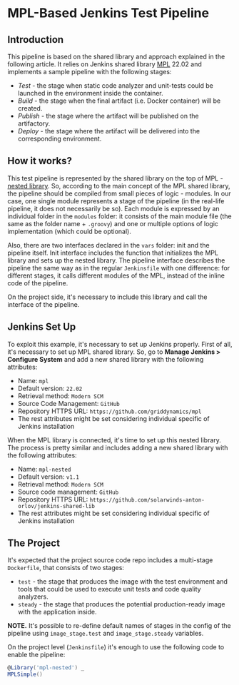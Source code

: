 MPL-Based Jenkins Test Pipeline
===============================

Introduction
------------

This pipeline is based on the shared library and approach explained in the following article. It relies on Jenkins shared library [MPL](https://www.jenkins.io/blog/2019/01/08/mpl-modular-pipeline-library/) 22.02 and implements a sample pipeline with the following stages:
* _Test_ - the stage when static code analyzer and unit-tests could be launched in the environment inside the container.
* _Build_ - the stage when the final artifact (i.e. Docker container) will be created.
* _Publish_ - the stage where the artifact will be published on the artifactory.
* _Deploy_ - the stage where the artifact will be delivered into the corresponding environment.

How it works?
-------------

This test pipeline is represented by the shared library on the top of MPL - [nested library](https://github.com/griddynamics/mpl#nested-libraries). So, according to the main concept of the MPL shared library, the pipeline should be compiled from small pieces of logic - modules. In our case, one single module represents a stage of the pipeline (in the real-life pipeline, it does not necessarily be so). Each module is expressed by an individual folder in the `modules` folder: it consists of the main module file (the same as the folder name + `.groovy`) and one or multiple options of logic implementation (which could be optional).

Also, there are two interfaces declared in the `vars` folder: init and the pipeline itself. Init interface includes the function that initializes the MPL library and sets up the nested library. The pipeline interface describes the pipeline the same way as in the regular `Jenkinsfile` with one difference: for different stages, it calls different modules of the MPL, instead of the inline code of the pipeline.

On the project side, it's necessary to include this library and call the interface of the pipeline.

Jenkins Set Up
--------------

To exploit this example, it's necessary to set up Jenkins properly. First of all, it's necessary to set up MPL shared library. So, go to **Manage Jenkins > Configure System** and add a new shared library with the following attributes:
* Name: `mpl`
* Default version: `22.02`
* Retrieval method: `Modern SCM`
* Source Code Management: `GitHub`
* Repository HTTPS URL: `https://github.com/griddynamics/mpl`
* The rest attributes might be set considering individual specific of Jenkins installation

When the MPL library is connected, it's time to set up this nested library. The process is pretty similar and includes adding a new shared library with the following attributes:
* Name: `mpl-nested`
* Default version: `v1.1`
* Retrieval method: `Modern SCM`
* Source code management: `GitHub`
* Repository HTTPS URL: `https://github.com/solarwinds-anton-orlov/jenkins-shared-lib`
* The rest attributes might be set considering individual specific of Jenkins installation

The Project
-----------

It's expected that the project source code repo includes a multi-stage `Dockerfile`, that consists of two stages:
* `test` - the stage that produces the image with the test environment and tools that could be used to execute unit tests and code quality analyzers.
* `steady` - the stage that produces the potential production-ready image with the application inside.

**NOTE.** It's possible to re-define default names of stages in the config of the pipeline using `image_stage.test` and `image_stage.steady` variables.

On the project level (`Jenkinsfile`) it's enough to use the following code to enable the pipeline:

```Groovy
@Library('mpl-nested') _
MPLSimple()
```
